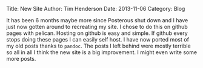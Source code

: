 Title: New Site
Author: Tim Henderson
Date: 2013-11-06
Category: Blog


It has been 6 months maybe more since Posterous shut down and I have just now
gotten around to recreating my site. I chose to do this on github pages with
pelican. Hosting on github is easy and simple. If github every stops doing these
pages I can easily self host. I have now ported most of my old posts thanks to
`pandoc`. The posts I left behind were mostly terrible so all in all I think the
new site is a big improvement. I might even write some more posts.


